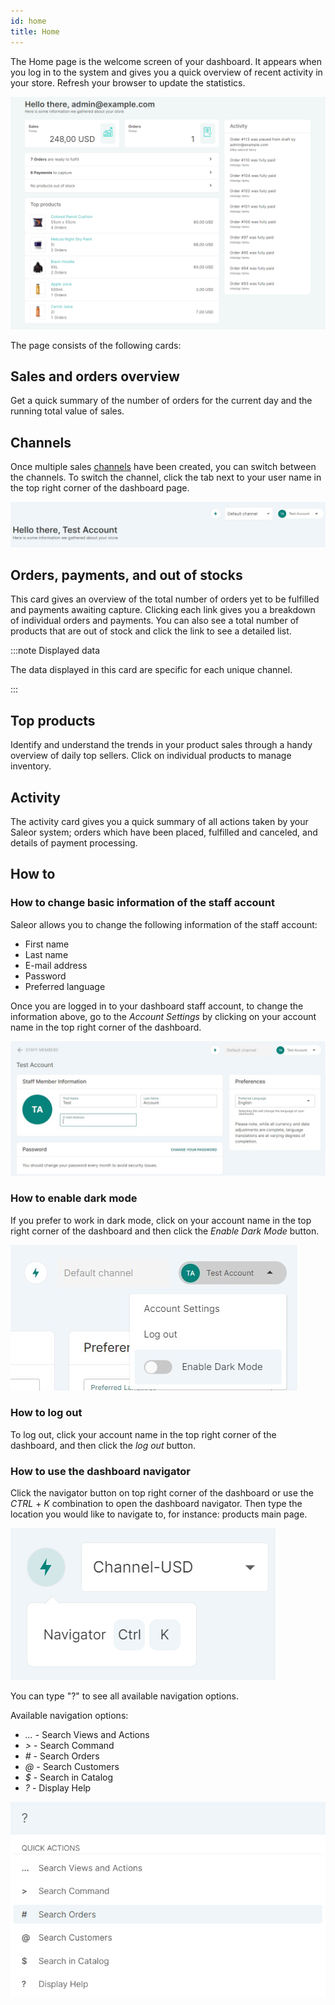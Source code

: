 ```yaml
---
id: home
title: Home
---
```


The Home page is the welcome screen of your dashboard. It appears when you log in to the system and gives you a quick overview of recent activity in your store. Refresh your browser to update the statistics.

![Dashboard home](screenshots/dashboard-home.png)

The page consists of the following cards:

## Sales and orders overview

Get a quick summary of the number of orders for the current day and the running total value of sales.

## Channels

Once multiple sales [channels](dashboard/configuration/channels.md) have been created, you can switch between the channels. To switch the channel, click the tab next to your user name in the top right corner of the dashboard page.

![Dashboard channels](screenshots/dashboard-home-channels.jpg)

## Orders, payments, and out of stocks

This card gives an overview of the total number of orders yet to be fulfilled and payments awaiting capture. Clicking each link gives you a breakdown of individual orders and payments. You can also see a total number of products that are out of stock and click the link to see a detailed list.

:::note Displayed data

The data displayed in this card are specific for each unique channel.

:::

## Top products

Identify and understand the trends in your product sales through a handy overview of daily top sellers. Click on individual products to manage inventory.

## Activity

The activity card gives you a quick summary of all actions taken by your Saleor system; orders which have been placed, fulfilled and canceled, and details of payment processing.

## How to

### How to change basic information of the staff account

Saleor allows you to change the following information of the staff account:
- First name
- Last name
- E-mail address
- Password
- Preferred language

Once you are logged in to your dashboard staff account, to change the information above, go to the _Account Settings_ by clicking on your account name in the top right corner of the dashboard.

![Account Settings](screenshots/dashboard-home-account-settings.jpg)

### How to enable dark mode

If you prefer to work in dark mode, click on your account name in the top right corner of the dashboard and then click the _Enable Dark Mode_ button.

![Dark Mode](screenshots/dashboard-home-dark-mode.jpg)

### How to log out

To log out, click your account name in the top right corner of the dashboard, and then click the _log out_ button.

### How to use the dashboard navigator

Click the navigator button on top right corner of the dashboard or use the *CTRL* + *K* combination to open the dashboard navigator. Then type the location you would like to navigate to, for instance: products main page.

![Dashboard navigator](screenshots/dashboard-home-navigator.png)

You can type "?" to see all available navigation options.

Available navigation options:
- *...* - Search Views and Actions
- *>* - Search Command
- *#* - Search Orders
- *@* - Search Customers
- *$* - Search in Catalog
- *?* - Display Help

![Dashboard navigator options](screenshots/dashboard-home-navigator-options.png)
